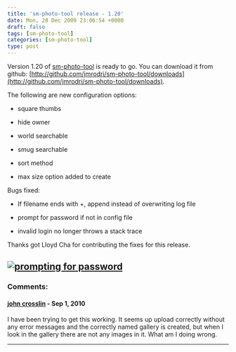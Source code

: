 ```yaml
---
title: 'sm-photo-tool release - 1.20'
date: Mon, 28 Dec 2009 23:06:54 +0000
draft: false
tags: [sm-photo-tool]
categories: [sm-photo-tool]
type: post
---
```


Version 1.20 of [sm-photo-tool](http://github.com/jmrodri/sm-photo-tool/) is ready to go. You can download it from github: [http://github.com/jmrodri/sm-photo-tool/downloads](http://github.com/jmrodri/sm-photo-tool/downloads).

The following are new configuration options:

*   square thumbs

*   hide owner

*   world searchable

*   smug searchable

*   sort method

*   max size option added to create

Bugs fixed:

*   If filename ends with +, append instead of overwriting log file

*   prompt for password if not in config file

*   invalid login no longer throws a stack trace

Thanks got Lloyd Cha for contributing the fixes for this release.

[![prompting for password](/img/2009/12/sm-photo-tool-1-20.png "sm-photo-tool-1.20")](/img/2009/12/sm-photo-tool-1-20.png)
---
### Comments:
#### [john crosslin](http://www.jcrosslinphotography.com "john@littlespud.net") - <time datetime="2010-09-27 06:53:25">Sep 1, 2010</time>

I have been trying to get this working. It seems up upload correctly without any error messages and the correctly named gallery is created, but when I look in the gallery there are not any images in it. What am I doing wrong.
<hr />
